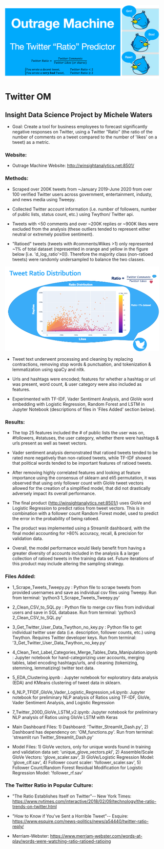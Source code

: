 ![Twitter_OM](https://github.com/mwaters166/Twitter_OM_Insight_Project/blob/master/twit_pic.png)

# Twitter OM

## Insight Data Science Project by Michele Waters

* Goal: Create a tool for business employees to forecast significantly negative responses on Twitter, using a Twitter "Ratio" (the ratio of the number of comments on a tweet compared to the number of 'likes' on a tweet) as a metric.

### Website:

* Outrage Machine Website: http://winsightanalytics.net:8501/

### Methods:

* Scraped over 200K tweets from ~January 2019-June 2020 from over 100 verified Twitter users across government, entertainment, industy, and news media using Tweepy.

* Collected Twitter account information (i.e. number of followers, number of public lists, status count, etc.) using Twython/ Twitter api.

* Tweets with <50 comments and over ~200K replies or ~900K likes were excluded from the analysis (these outliers tended to represent either neutral or extremely positive sentiment).

* "Ratioed" tweets (tweets with #comments/#likes >1) only represented ~1% of total dataset (represented in orange and yellow in the figure below [i.e. 'd_log_ratio'>0]). Therefore the majority class (non-ratioed tweets) were randomly undersampled to balance the two classes.

![Ratio_Distribution](https://github.com/mwaters166/Twitter_OM_Insight_Project/blob/master/Ratio%20Distribution.png)

* Tweet text underwent processing and cleaning by replacing contractions, removing stop words & punctuation, and tokenization & lemmatization using spaCy and nltk. 

* Urls and hashtags were encoded; features for whether a hashtag or url was present, word count, & user category were also included as features.

* Experimented with TF-IDF, Vader Sentiment Analysis, and GloVe word embedding with Logistic Regression, Random Forest and LSTM in Jupyter Notebook (descriptions of files in 'Files Added' section below).

### Results: 

* The top 25 features included the # of public lists the user was on, #followers, #statuses, the user category, whether there were hashtags & urls present as well as tweet vectors.

* Vader sentiment analysis demonstrated that ratioed tweets tended to be rated more negatively than non-ratioed tweets, while TF-IDF showed that political words tended to be important features of ratioed tweets. 

* After removing highly correlated features and looking at feature importance using the consensus of sklearn and eli5 permutation, it was observed that using only follower count with GloVe tweet vectors allowed for the creation of a simplified model, that did not drastically adversely impact its overall performance.

* The final product (http://winsightanalytics.net:8501/) uses GloVe and Logistic Regression to predict ratios from tweet vectors. This is in combination with a follower count Random Forest model, used to predict the error in the probability of being ratioed. 

* The product was implemented using a Streamlit dashboard, with the final model accounting for >80% accuracy, recall, & precision for validation data.

* Overall, the model performance would likely benefit from having a greater diversity of accounts included in the analysis & a larger collection of ratioed tweets in the training data set. Future iterations of this product may include altering the sampling strategy.

### Files Added:

* 1_Scrape_Tweets_Tweepy.py : Python file to scrape tweets from provided usernames and save as individual csv files using Tweepy. Run from terminal: 'python3 1_Scrape_Tweets_Tweepy.py'

* 2_Clean_CSV_to_SQL.py : Python file to merge csv files from individual users and save in SQL database. Run from terminal: 'python3 2_Clean_CSV_to_SQL.py'

* 3_Get_Twitter_User_Data_Twython_no_key.py : Python file to get individual twitter user data (i.e. description, follower counts, etc.) using Twython. Requires Twitter developer keys. Run from terminal: '3_Get_Twitter_User_Data_Twython_no_key.py'

* 4_Clean_Text_Label_Categories_Merge_Tables_Data_Manipulation.ipynb : Jupyter notebook for hand-categorizing user accounts, merging tables, label encoding hashtags/urls, and cleaning (tokenizing, stemming, lemmatizing) twitter text data.

* 5_EDA_Clustering.ipynb : Jupyter notebook for exploratory data analysis (EDA) and KMeans clustering of tweet data in sklearn.

* 6_NLP_TFIDF_GloVe_Vader_Logistic_Regression_v4.ipynb: Jupyter notebook for preliminary NLP analysis of Ratios using TF-IDF, GloVe, Vader Sentiment Analysis, and Logistic Regression

* 7_Twitter_200D_GloVe_LSTM_v2.ipynb: Jupyter notebook for preliminary NLP analysis of Ratios using GloVe LSTM with Keras

* Main Dashboard Files: 1) Dashboard: 'Twitter_Streamlit_Dash.py', 2) Dashboard has dependency on: 'OM_functions.py'. Run from terminal: 'streamlit run Twitter_Streamlit_Dash.py'

* Model Files: 1) GloVe vectors, only for unique words found in training and validation data set: 'unique_glove_vectors.pkl', 2) Assemble/Scale GloVe Vectors: 'glove_scaler.sav', 3) GloVe/Logistic Regression Model: 'glove_clf.sav', 4) Follower count scaler: 'follower_scaler.sav', 5) Follower Count/Random Forest Residual Modification for Logistic Regression Model: 'follower_rf.sav'

### The Twitter Ratio in Popular Culture:

* "The Ratio Establishes Itself on Twitter"-- New York Times: https://www.nytimes.com/interactive/2018/02/09/technology/the-ratio-trends-on-twitter.html

* "How to Know if You've Sent a Horrible Tweet"-- Esquire: https://www.esquire.com/news-politics/news/a54440/twitter-ratio-reply/

* Merriam-Webster: https://www.merriam-webster.com/words-at-play/words-were-watching-ratio-ratioed-ratioing



